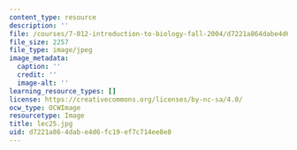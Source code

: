 ```yaml
---
content_type: resource
description: ''
file: /courses/7-012-introduction-to-biology-fall-2004/d7221a864dabe4d6fc19ef7c714ee8e8_lec25.jpg
file_size: 2257
file_type: image/jpeg
image_metadata:
  caption: ''
  credit: ''
  image-alt: ''
learning_resource_types: []
license: https://creativecommons.org/licenses/by-nc-sa/4.0/
ocw_type: OCWImage
resourcetype: Image
title: lec25.jpg
uid: d7221a86-4dab-e4d6-fc19-ef7c714ee8e8
---
```

